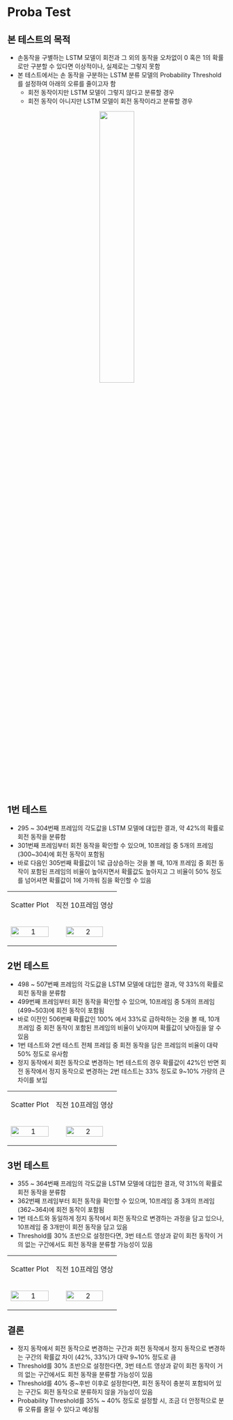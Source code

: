 # Proba Test
## 본 테스트의 목적
* 손동작을 구별하는 LSTM 모델이 회전과 그 외의 동작을 오차없이 0 혹은 1의 확률로만 구분할 수 있다면 이상적이나, 실제로는 그렇지 못함
* 본 테스트에서는 손 동작을 구분하는 LSTM 분류 모델의 Probability Threshold를 설정하여 아래의 오류를 줄이고자 함
   * 회전 동작이지만 LSTM 모델이 그렇지 않다고 분류할 경우
   * 회전 동작이 아니지만 LSTM 모델이 회전 동작이라고 분류할 경우
<p align = 'center'>
  <img src = 'https://github.com/TAEJIN-AHN/AI-Doll-Inspection/assets/125945387/97f19243-f466-424f-bcce-90663862e33b' width = 40% height = 40%>
</p>

## 1번 테스트
* 295 ~ 304번째 프레임의 각도값을 LSTM 모델에 대입한 결과, 약 42%의 확률로 회전 동작을 분류함
* 301번째 프레임부터 회전 동작을 확인할 수 있으며, 10프레임 중 5개의 프레임(300~304)에 회전 동작이 포함됨
* 바로 다음인 305번째 확률값이 1로 급상승하는 것을 볼 때, 10개 프레임 중 회전 동작이 포함된 프레임의 비율이 높아지면서 확률값도 높아지고 그 비율이 50% 정도를 넘어셔면 확률값이 1에 가까워 짐을 확인할 수 있음
<table>
   <tr>
    <td><p align = 'center'>Scatter Plot</p></td>
    <td><p align = 'center'>직전 10프레임 영상</p></td>
   </tr>
  <tr>
   <td><p align = 'center'><img src="https://github.com/TAEJIN-AHN/AI-Doll-Inspection/assets/125945387/787d42a5-9ae4-426b-a0a1-0e971b78fec9" alt="1" width = 100% height = 100%></p></td>
   <td><p align = 'center'><img src="https://github.com/TAEJIN-AHN/AI-Doll-Inspection/assets/125945387/273c3729-7c55-449e-be05-07e0753405f8" alt="2" width = 80% height = 80%></p></td>
  </tr> 
</table>

## 2번 테스트
* 498 ~ 507번째 프레임의 각도값을 LSTM 모델에 대입한 결과, 약 33%의 확률로 회전 동작을 분류함
* 499번째 프레임부터 회전 동작을 확인할 수 있으며, 10프레임 중 5개의 프레임(499~503)에 회전 동작이 포함됨
* 바로 이전인 506번째 확률값인 100% 에서 33%로 급하락하는 것을 볼 때, 10개 프레임 중 회전 동작이 포함된 프레임의 비율이 낮아지며 확률값이 낮아짐을 알 수 있음
* 1번 테스트와 2번 테스트 전체 프레임 중 회전 동작을 담은 프레임의 비율이 대략 50% 정도로 유사함
* 정지 동작에서 회전 동작으로 변경하는 1번 테스트의 경우 확률값이 42%인 반면 회전 동작에서 정지 동작으로 변경하는 2번 테스트는 33% 정도로 9~10% 가량의 큰 차이를 보임
  
<table>
   <tr>
    <td><p align = 'center'>Scatter Plot</p></td>
    <td><p align = 'center'>직전 10프레임 영상</p></td>
   </tr>
  <tr>
   <td><p align = 'center'><img src="https://github.com/TAEJIN-AHN/AI-Doll-Inspection/assets/125945387/28dd95b7-a4eb-406d-ac1d-98e78b00acd5" alt="1" width = 100% height = 100%></p></td>
   <td><p align = 'center'><img src="https://github.com/TAEJIN-AHN/AI-Doll-Inspection/assets/125945387/29e6ecd6-61ae-439d-96be-cf99879c2be6" alt="2" width = 80% height = 80%></p></td>
  </tr> 
</table>

## 3번 테스트
* 355 ~ 364번째 프레임의 각도값을 LSTM 모델에 대입한 결과, 약 31%의 확률로 회전 동작을 분류함
* 362번째 프레임부터 회전 동작을 확인할 수 있으며, 10프레임 중 3개의 프레임(362~364)에 회전 동작이 포함됨
* 1번 테스트와 동일하게 정지 동작에서 회전 동작으로 변경하는 과정을 담고 있으나, 10프레임 중 3개만이 회전 동작을 담고 있음
* Threshold를 30% 초반으로 설정한다면, 3번 테스트 영상과 같이 회전 동작이 거의 없는 구간에서도 회전 동작을 분류할 가능성이 있음

<table>
   <tr>
    <td><p align = 'center'>Scatter Plot</p></td>
    <td><p align = 'center'>직전 10프레임 영상</p></td>
   </tr>
  <tr>
   <td><p align = 'center'><img src="https://github.com/TAEJIN-AHN/AI-Doll-Inspection/assets/125945387/00a99df7-e305-4ab9-a345-0a9a767a5d3d" alt="1" width = 100% height = 100%></p></td>
   <td><p align = 'center'><img src="https://github.com/TAEJIN-AHN/AI-Doll-Inspection/assets/125945387/f3fd9b6f-059d-478e-913b-6291c96f07c0" alt="2" width = 80% height = 80%></p></td>
  </tr> 
</table>

## 결론
* 정지 동작에서 회전 동작으로 변경하는 구간과 회전 동작에서 정지 동작으로 변경하는 구간의 확률값 차이 (42%, 33%)가 대략 9~10% 정도로 큼
* Threshold를 30% 초반으로 설정한다면, 3번 테스트 영상과 같이 회전 동작이 거의 없는 구간에서도 회전 동작을 분류할 가능성이 있음
* Threshold를 40% 중~후반 이후로 설정한다면, 회전 동작이 충분히 포함되어 있는 구간도 회전 동작으로 분류하지 않을 가능성이 있음 
* Probability Threshold를 35% ~ 40% 정도로 설정할 시, 조금 더 안정적으로 분류 오류를 줄일 수 있다고 예상됨
